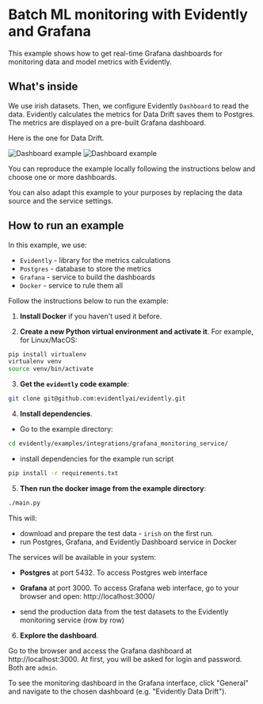 # Batch ML monitoring with Evidently and Grafana

This example shows how to get real-time Grafana dashboards for monitoring data and model metrics with Evidently. 

## What's inside

We use irish datasets. Then, we configure Evidently `Dashboard` to read the data. Evidently calculates the metrics for Data Drift saves them to Postgres. The metrics are displayed on a pre-built Grafana dashboard.

Here is the one for Data Drift.


![Dashboard example](https://github.com/mzadafiya/grafana_evidently_drift_detection/blob/main/docs/images/evidently_data_drift_grafana_dashboard.png)
![Dashboard example](https://github.com/mzadafiya/grafana_evidently_drift_detection/blob/main/docs/images/evidently_data_drift_grafana_dashboard_advance.png)

You can reproduce the example locally following the instructions below and choose one or more dashboards.

You can also adapt this example to your purposes by replacing the data source and the service settings. 

## How to run an example

In this example, we use:
* `Evidently` - library for the metrics calculations
* `Postgres` - database to store the metrics
* `Grafana` - service to build the dashboards
* `Docker` - service to rule them all

Follow the instructions below to run the example:

1. **Install Docker** if you haven't used it before. 

2. **Create a new Python virtual environment and activate it**.
For example, for Linux/MacOS:
```bash
pip install virtualenv
virtualenv venv
source venv/bin/activate 
```
3. **Get the `evidently` code example**:
```bash
git clone git@github.com:evidentlyai/evidently.git
```

4. **Install dependencies**.

- Go to the example directory:
```bash
cd evidently/examples/integrations/grafana_monitoring_service/
```
- install dependencies for the example run script
```bash
pip install -r requirements.txt
```

5. **Then run the docker image from the example directory**:
```bash
./main.py
```
This will:
- download and prepare the test data - `irish` on the first run.
- run Postgres, Grafana, and Evidently Dashboard service in Docker

The services will be available in your system:
  - **Postgres** at port 5432. To access Postgres web interface
  - **Grafana** at port 3000. To access Grafana web interface, go to your browser and open: http://localhost:3000/

- send the production data from the test datasets to the Evidently monitoring service (row by row)


6. **Explore the dashboard**.
 
Go to the browser and access the Grafana dashboard at http://localhost:3000. At first, you will be asked for login and password. Both are `admin`. 

To see the monitoring dashboard in the Grafana interface, click "General" and navigate to the chosen dashboard (e.g. "Evidently Data Drift").
